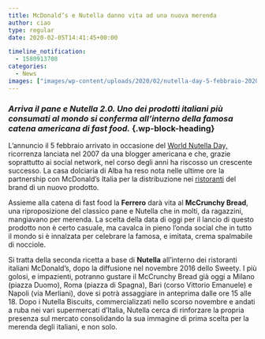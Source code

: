 ```yaml
---
title: McDonald’s e Nutella danno vita ad una nuova merenda
author: ciao
type: regular
date: 2020-02-05T14:41:45+00:00

timeline_notification:
  - 1580913708
categories:
  - News
images: ["images/wp-content/uploads/2020/02/nutella-day-5-febbraio-2020-850x478-1.webp"]
---
```

### _Arriva il pane e Nutella 2.0. Uno dei prodotti italiani più consumati al mondo si conferma all’interno della famosa catena americana di fast food._ {.wp-block-heading}

L’annuncio il 5 febbraio arrivato in occasione del <a rel="noreferrer noopener" aria-label="World Nutella Day, (apre in una nuova scheda)" href="https://www.nutelladay.com/it/" target="_blank">World Nutella Day,</a> ricorrenza lanciata nel 2007 da una blogger americana e che, grazie soprattutto ai social network, nel corso degli anni ha riscosso un crescente successo. La casa dolciaria di Alba ha reso nota nelle ultime ore la partnership con McDonald’s Italia per la distribuzione nei <a rel="noreferrer noopener" aria-label="ristoranti (apre in una nuova scheda)" href="https://aleepepe.com/2019/12/08/im-beck/" target="_blank">ristoranti</a> del brand di un nuovo prodotto. 

Assieme alla catena di fast food la **Ferrero** darà vita al **McCrunchy Bread**, una riproposizione del classico pane e Nutella che in molti, da ragazzini, mangiavano per merenda.&nbsp;La scelta della data di oggi per il lancio di questo prodotto non è certo casuale, ma cavalca in pieno l’onda social che in tutto il mondo si è innalzata per celebrare la famosa, e imitata, crema spalmabile di nocciole.&nbsp;

Si tratta della seconda ricetta a base di **Nutella** all’interno dei ristoranti italiani McDonald&#8217;s, dopo la diffusione nel novembre 2016 dello Sweety. I più golosi, e impazienti, potranno gustare il McCrunchy Bread già oggi a Milano (piazza Duomo), Roma (piazza di Spagna), Bari (corso Vittorio Emanuele) e Napoli (via Merliani), dove si potrà assaggiare in anteprima dalle ore 15 alle 18. Dopo i Nutella Biscuits, commercializzati nello scorso novembre e andati a ruba nei vari supermercati d’Italia, Nutella cerca di rinforzare la propria presenza sul mercato consolidando la sua immagine di prima scelta per la merenda degli italiani, e non solo.